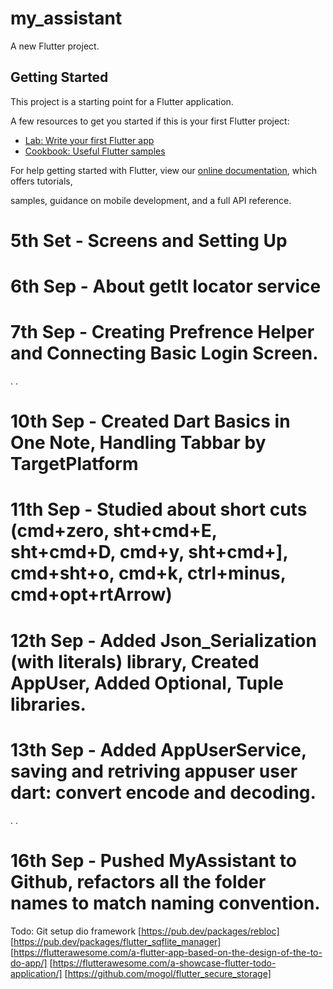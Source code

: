 # my_assistant

A new Flutter project.

## Getting Started

This project is a starting point for a Flutter application.

A few resources to get you started if this is your first Flutter project:

- [Lab: Write your first Flutter app](https://flutter.dev/docs/get-started/codelab)
- [Cookbook: Useful Flutter samples](https://flutter.dev/docs/cookbook)

For help getting started with Flutter, view our
[online documentation](https://flutter.dev/docs), which offers tutorials,


samples, guidance on mobile development, and a full API reference.


# 5th Set - Screens and Setting Up
# 6th Sep - About getIt locator service 
# 7th Sep - Creating Prefrence Helper and Connecting Basic Login Screen. 
.
.
# 10th Sep - Created Dart Basics in One Note, Handling Tabbar by TargetPlatform
# 11th Sep - Studied about short cuts (cmd+zero, sht+cmd+E, sht+cmd+D, cmd+y, sht+cmd+], cmd+sht+o, cmd+k, ctrl+minus, cmd+opt+rtArrow)
# 12th Sep - Added Json_Serialization (with literals) library, Created AppUser, Added Optional, Tuple libraries. 
# 13th Sep - Added AppUserService, saving and retriving appuser user dart: convert encode and decoding. 
.
.
# 16th Sep - Pushed MyAssistant to Github, refactors all the folder names to match naming convention. 

Todo: 
Git setup 
dio framework 
[https://pub.dev/packages/rebloc] 
[https://pub.dev/packages/flutter_sqflite_manager]
[https://flutterawesome.com/a-flutter-app-based-on-the-design-of-the-to-do-app/]
[https://flutterawesome.com/a-showcase-flutter-todo-application/]
[https://github.com/mogol/flutter_secure_storage]
